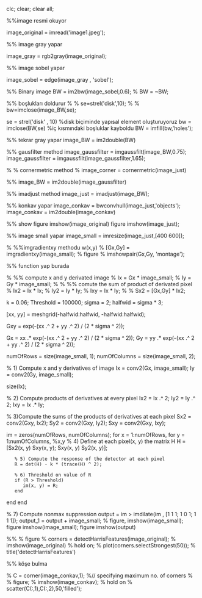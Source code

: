 clc;
clear;
clear all;

%%image resmi okuyor

image_original = imread('image1.jpeg');

%% image gray yapar

image_gray = rgb2gray(image_original);

%% image sobel yapar

image_sobel = edge(image_gray , 'sobel');

%% Binary image
BW = im2bw(image_sobel,0.6);
% BW = ~BW;

%% boşlukları doldurur
% % se=strel('disk',10);
% % bw=imclose(image_BW,se);


se = strel('disk' , 10) %disk biçiminde yapısal element oluşturuyoruz
bw = imclose(BW,se) %iç kısmındaki boşluklar kayboldu
BW = imfill(bw,'holes');

%% tekrar gray yapar
image_BW = im2double(BW)

%% gausfilter method
image_gaussfilter = imgaussfilt(image_BW,0.75);
image_gaussfilter = imgaussfilt(image_gaussfilter,1.65);

% % cornermetric method
% image_corner = cornermetric(image_just)

%%
image_BW = im2double(image_gaussfilter)


%% imadjust method
image_just = imadjust(image_BW);

%% konkav yapar
image_conkav = bwconvhull(image_just,'objects');
image_conkav = im2double(image_conkav)


%% show
figure
imshow(image_original)
figure
imshow(image_just);

%% image small yapar
image_small = imresize(image_just,[400 600]);


% %%imgradientxy methodu w(x,y)
% [Gx,Gy] = imgradientxy(image_small);
% figure
% imshowpair(Gx,Gy, 'montage');


%% function yap burada

% %% compute x and y derivated  image
% Ix = Gx * image_small;
% Iy = Gy * image_small;
% 
% %% comute the sum of product of derivated pixel
% Ix2 = Ix * Ix;
% Iy2 = Iy * Iy;
% Ixy = Ix * Iy; 
% 
% Sx2 = [Gx,Gy] * Ix2;



k = 0.06;
Threshold = 100000;
sigma = 2;
halfwid = sigma * 3;

[xx, yy] = meshgrid(-halfwid:halfwid, -halfwid:halfwid);

Gxy = exp(-(xx .^ 2 + yy .^ 2) / (2 * sigma ^ 2));

Gx = xx .* exp(-(xx .^ 2 + yy .^ 2) / (2 * sigma ^ 2));
Gy = yy .* exp(-(xx .^ 2 + yy .^ 2) / (2 * sigma ^ 2));

numOfRows = size(image_small, 1);
numOfColumns = size(image_small, 2);

% 1) Compute x and y derivatives of image
Ix = conv2(Gx, image_small);
Iy = conv2(Gy, image_small);

size(Ix);

% 2) Compute products of derivatives at every pixel
Ix2 = Ix .^ 2;
Iy2 = Iy .^ 2;
Ixy = Ix .* Iy;

% 3)Compute the sums of the products of derivatives at each pixel
Sx2 = conv2(Gxy, Ix2);
Sy2 = conv2(Gxy, Iy2);
Sxy = conv2(Gxy, Ixy);

im = zeros(numOfRows, numOfColumns);
for x = 1:numOfRows,
   for y = 1:numOfColumns,
       %x,y
       % 4) Define at each pixel(x, y) the matrix H
       H = [Sx2(x, y) Sxy(x, y); Sxy(x, y) Sy2(x, y)];
       
       % 5) Compute the response of the detector at each pixel
       R = det(H) - k * (trace(H) ^ 2);
       
       % 6) Threshold on value of R
       if (R > Threshold)
          im(x, y) = R;
       end
   end
end

% 7) Compute nonmax suppression
output = im > imdilate(im , [1 1 1; 1 0 1; 1 1 1]);
output_1 = output + image_small;
% figure, imshow(image_small);
figure
imshow(image_small);
figure
imshow(output)





%%
% figure
% corners = detectHarrisFeatures(image_original);
% imshow(image_original)
% hold on;
% plot(corners.selectStrongest(50));
% title('detectHarrisFeatures')

%% köşe bulma
 
% C = corner(image_conkav,1);  %// specifying maximum no. of corners
% 
% figure;
% imshow(image_conkav);
% hold on
% scatter(C(:,1),C(:,2),50,'filled');



